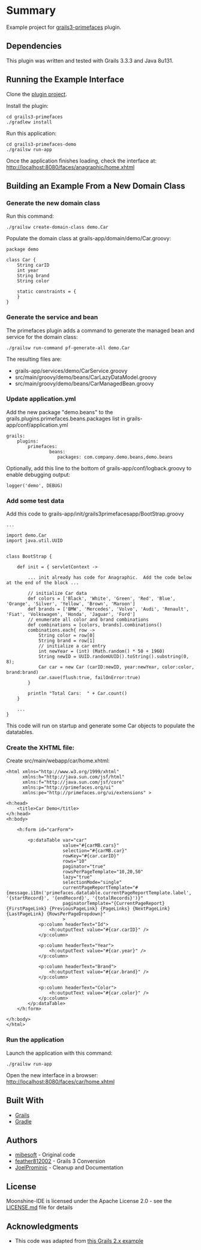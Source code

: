 # Summary

Example project for [grails3-primefaces](https://github.com/prominic/grails3-primefaces) plugin.

## Dependencies

This plugin was written and tested with Grails 3.3.3 and Java 8u131.

## Running the Example Interface

Clone the [plugin project](https://github.com/prominic/grails3-primefaces).

Install the plugin:

    cd grails3-primefaces
    ./gradlew install
    
Run this application:

    cd grails3-primefaces-demo
    ./grailsw run-app    
    
Once the application finishes loading, check the interface at:  [http://localhost:8080/faces/anagraphic/home.xhtml](http://localhost:8080/faces/anagraphic/home.xhtml)


## Building an Example From a New Domain Class

### Generate the new domain class

Run this command:

    ./grailsw create-domain-class demo.Car

Populate the domain class at grails-app/domain/demo/Car.groovy:
```
package demo
 
class Car {
    String carID
    int year
    String brand
    String color
 
    static constraints = {
    }
}
```

### Generate the service and bean

The primefaces plugin adds a command to generate the managed bean and service for the domain class:

    ./grailsw run-command pf-generate-all demo.Car

The resulting files are:
* grails-app/services/demo/CarService.groovy
* src/main/groovy/demo/beans/CarLazyDataModel.groovy
* src/main/groovy/demo/beans/CarManagedBean.groovy

### Update application.yml

Add the new package "demo.beans" to the grails.plugins.primefaces.beans.packages list in grails-app/conf/application.yml
```
grails:
    plugins:
        primefaces:
                beans:
                   packages: com.company.demo.beans,demo.beans
```



Optionally, add this line to the bottom of grails-app/conf/logback.groovy to enable debugging output:
```
logger('demo', DEBUG)
```

### Add some test data

Add this code to grails-app/init/grails3primefacesapp/BootStrap.groovy
```
...
 
import demo.Car
import java.util.UUID
 
 
class BootStrap {
 
    def init = { servletContext ->

        ... init already has code for Anagraphic.  Add the code below at the end of the block ...
 
        // initialize Car data
        def colors = ['Black', 'White', 'Green', 'Red', 'Blue', 'Orange', 'Silver', 'Yellow', 'Brown', 'Maroon']
        def brands = ['BMW', 'Mercedes', 'Volvo', 'Audi', 'Renault', 'Fiat', 'Volkswagen', 'Honda', 'Jaguar', 'Ford']
        // enumerate all color and brand combinations
        def combinations = [colors, brands].combinations()
        combinations.each{ row ->
            String color = row[0]
            String brand = row[1]
            // initialize a car entry
            int newYear = (int) (Math.random() * 50 + 1960)
            String newID = UUID.randomUUID().toString().substring(0, 8);
            Car car = new Car (carID:newID, year:newYear, color:color, brand:brand)
            car.save(flush:true, failOnError:true)
        }
 
        println "Total Cars:  " + Car.count()
    }
 
    ...
}
```

This code will run on startup and generate some Car objects to populate the datatables.


### Create the XHTML file:

Create src/main/webapp/car/home.xhtml:
```
<html xmlns="http://www.w3.org/1999/xhtml"
      xmlns:h="http://java.sun.com/jsf/html"
      xmlns:f="http://java.sun.com/jsf/core"
      xmlns:p="http://primefaces.org/ui"
      xmlns:pe="http://primefaces.org/ui/extensions" >
  
<h:head>
    <title>Car Demo</title>
</h:head>
<h:body>
  
    <h:form id="carForm">
  
        <p:dataTable var="car"
                     value="#{carMB.cars}"
                     selection="#{carMB.car}"
                     rowKey="#{car.carID}"
                     rows="10"
                     paginator="true"
                     rowsPerPageTemplate="10,20,50"
                     lazy="true"
                     selectionMode="single"
                     currentPageReportTemplate="#{message.i18n('primefaces.datatable.currentPageReportTemplate.label', '{startRecord}', '{endRecord}', '{totalRecords}')}"
                     paginatorTemplate="{CurrentPageReport}  {FirstPageLink} {PreviousPageLink} {PageLinks} {NextPageLink} {LastPageLink} {RowsPerPageDropdown}"
                     >
            <p:column headerText="Id">
                <h:outputText value="#{car.carID}" />
            </p:column>
  
            <p:column headerText="Year">
                <h:outputText value="#{car.year}" />
            </p:column>
  
            <p:column headerText="Brand">
                <h:outputText value="#{car.brand}" />
            </p:column>
  
            <p:column headerText="Color">
                <h:outputText value="#{car.color}" />
            </p:column>
        </p:dataTable>
    </h:form>
  
</h:body>
</html>
```

### Run the application

Launch the application with this command:

    ./grailsw run-app

Open the new interface in a browser: [http://localhost:8080/faces/car/home.xhtml](http://localhost:8080/faces/car/home.xhtml)

## Built With

* [Grails](http://grails.org/download.html)
* [Gradle](https://gradle.com/)

## Authors

* [mibesoft](https://github.com/mibesoft/primefaces) - Original code 
* [feather812002](https://github.com/feather812002) - Grails 3 Conversion
* [JoelProminic](https://github.com/JoelProminic) - Cleanup and Documentation

## License

Moonshine-IDE is licensed under the Apache License 2.0 - see the [LICENSE.md](https://github.com/prominic/grails3-primefaces-demo/blob/master/LICENSE.MD) file for details

## Acknowledgments

* This code was adapted from [this Grails 2.x example](https://github.com/mibesoft/grails-primefaces-demo)
